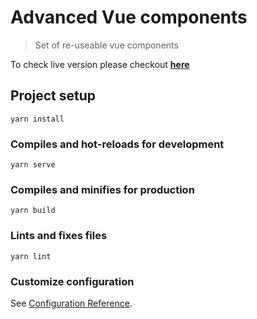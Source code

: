# Advanced Vue components

> Set of re-useable vue components

To check live version please checkout **[here](https://advanced-vue-components.vercel.app/)**
## Project setup
```
yarn install
```

### Compiles and hot-reloads for development
```
yarn serve
```

### Compiles and minifies for production
```
yarn build
```

### Lints and fixes files
```
yarn lint
```

### Customize configuration
See [Configuration Reference](https://cli.vuejs.org/config/).
